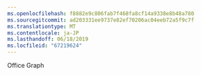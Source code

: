 ```yaml
---
ms.openlocfilehash: f8882e9c806fab7f468fa8cf14a9338e8b48a780
ms.sourcegitcommit: ad203331ee9737e82ef70206ac04eeb72a5f9c7f
ms.translationtype: MT
ms.contentlocale: ja-JP
ms.lasthandoff: 06/18/2019
ms.locfileid: "67219624"
---
```

Office Graph